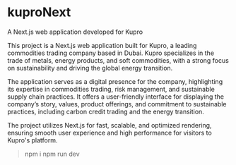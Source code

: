 # kuproNext
A Next.js web application developed for Kupro

This project is a Next.js web application built for Kupro, a leading commodities trading company based in Dubai. Kupro specializes in the trade of metals, energy products, and soft commodities, with a strong focus on sustainability and driving the global energy transition.

The application serves as a digital presence for the company, highlighting its expertise in commodities trading, risk management, and sustainable supply chain practices. It offers a user-friendly interface for displaying the company’s story, values, product offerings, and commitment to sustainable practices, including carbon credit trading and the energy transition.

The project utilizes Next.js for fast, scalable, and optimized rendering, ensuring smooth user experience and high performance for visitors to Kupro's platform.

> npm i 
> npm run dev 
